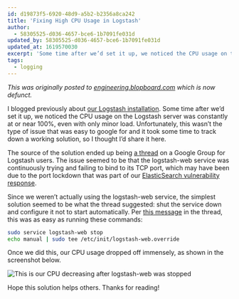 ```yaml
---
id: d19873f5-6920-48d9-a5b2-b2356a8ca242
title: 'Fixing High CPU Usage in Logstash'
author:
  - 58305525-d036-4657-bce6-1b7091fe031d
updated_by: 58305525-d036-4657-bce6-1b7091fe031d
updated_at: 1619570030
excerpt: 'Some time after we’d set it up, we noticed the CPU usage on the Logstash server was constantly at or near 100%, even with only minor load.'
tags:
  - logging
---
```

*This was originally posted to [engineering.blopboard.com](http://web.archive.org/web/20151023063559/http://engineering.blopboard.com/about-blopboard) which is now defunct.*

I blogged previously about [our Logstash installation](/2014/06/18/centralized-logging-with-monolog-logstash-and-elasticsearch/). Some time after we’d set it up, we noticed the CPU usage on the Logstash server was constantly at or near 100%, even with only minor load. Unfortunately, this wasn’t the type of issue that was easy to google for and it took some time to track down a working solution, so I thought I’d share it here.

The source of the solution ended up being [a thread](http://web.archive.org/web/20150522063456/https://groups.google.com/d/msg/logstash-users/cgOIqxr_J4g) on a Google Group for Logstash users. The issue seemed to be that the logstash-web service was continuously trying and failing to bind to its TCP port, which may have been due to the port lockdown that was part of our [ElasticSearch vulnerability response](/2014/08/13/elasticsearch-vulnerability/).

Since we weren’t actually using the logstash-web service, the simplest solution seemed to be what the thread suggested: shut the service down and configure it not to start automatically. Per [this message](http://web.archive.org/web/20150522063456/https://groups.google.com/d/msg/logstash-users/cgOIqxr_J4g/0zksh_Fcjc8J) in the thread, this was as easy as running these commands:

```bash
sudo service logstash-web stop
echo manual | sudo tee /etc/init/logstash-web.override
```

Once we did this, our CPU usage dropped off immensely, as shown in the screenshot below.

<img src="http://web.archive.org/web/20150522063456im_/http://blopboard-wordpress.s3.amazonaws.com/wp-content/uploads/2014/07/Screen-Shot-2014-07-11-at-12.21.25-PM.png" alt="This is our CPU decreasing after logstash-web was stopped" />

Hope this solution helps others. Thanks for reading!